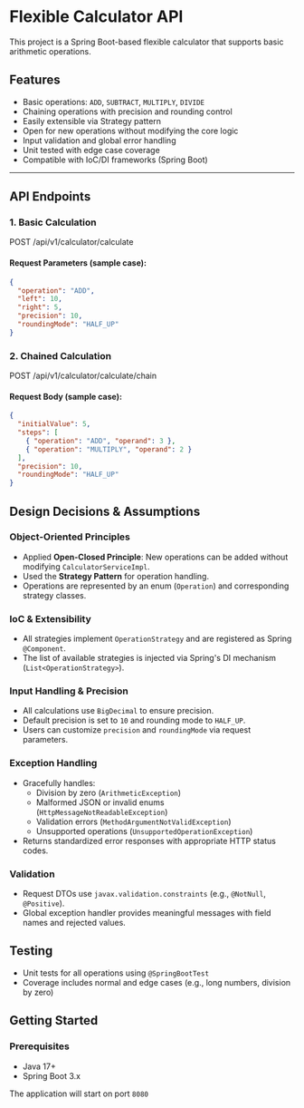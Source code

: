 # Flexible Calculator API

This project is a Spring Boot-based flexible calculator that supports basic arithmetic operations.

## Features

- Basic operations: `ADD`, `SUBTRACT`, `MULTIPLY`, `DIVIDE`
- Chaining operations with precision and rounding control
- Easily extensible via Strategy pattern
- Open for new operations without modifying the core logic
- Input validation and global error handling
- Unit tested with edge case coverage
- Compatible with IoC/DI frameworks (Spring Boot)

---

## API Endpoints

### 1. Basic Calculation
POST /api/v1/calculator/calculate

#### Request Parameters (sample case):
```json
{
  "operation": "ADD",
  "left": 10,
  "right": 5,
  "precision": 10,
  "roundingMode": "HALF_UP"
}
```

### 2. Chained Calculation


POST /api/v1/calculator/calculate/chain


#### Request Body (sample case):

```json
{
  "initialValue": 5,
  "steps": [
    { "operation": "ADD", "operand": 3 },
    { "operation": "MULTIPLY", "operand": 2 }
  ],
  "precision": 10,
  "roundingMode": "HALF_UP"
}
```

## Design Decisions & Assumptions

### Object-Oriented Principles

- Applied **Open-Closed Principle**: New operations can be added without modifying `CalculatorServiceImpl`.
- Used the **Strategy Pattern** for operation handling.
- Operations are represented by an enum (`Operation`) and corresponding strategy classes.

### IoC & Extensibility

- All strategies implement `OperationStrategy` and are registered as Spring `@Component`.
- The list of available strategies is injected via Spring's DI mechanism (`List<OperationStrategy>`).

### Input Handling & Precision

- All calculations use `BigDecimal` to ensure precision.
- Default precision is set to `10` and rounding mode to `HALF_UP`.
- Users can customize `precision` and `roundingMode` via request parameters.

### Exception Handling

- Gracefully handles:
  - Division by zero (`ArithmeticException`)
  - Malformed JSON or invalid enums (`HttpMessageNotReadableException`)
  - Validation errors (`MethodArgumentNotValidException`)
  - Unsupported operations (`UnsupportedOperationException`)
- Returns standardized error responses with appropriate HTTP status codes.

### Validation

- Request DTOs use `javax.validation.constraints` (e.g., `@NotNull`, `@Positive`).
- Global exception handler provides meaningful messages with field names and rejected values.

## Testing

- Unit tests for all operations using `@SpringBootTest`
- Coverage includes normal and edge cases (e.g., long numbers, division by zero)

## Getting Started

### Prerequisites

- Java 17+
- Spring Boot 3.x

The application will start on port `8080`